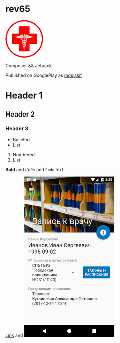 # rev65
<img src="unnamed1.png" width="120" />
<p>Composer && Jetpack</p>
<p>Published on GooglePlay as <a href="https://play.google.com/store/apps/details?id=ru.healthy">mobiskif</a></p>


# Header 1
## Header 2
### Header 3

- Bulleted
- List

1. Numbered
2. List

**Bold** and _Italic_ and `Code` text

[Link](https://play.google.com/store/apps/details?id=ru.healthy) and ![Image](unnamed3.png)


<!--
```markdown
Syntax highlighted code block

# Header 1
## Header 2
### Header 3

- Bulleted
- List

1. Numbered
2. List

**Bold** and _Italic_ and `Code` text

[Link](url) and ![Image](src)
```
-->